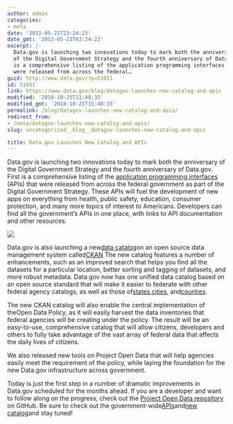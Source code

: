 ```yaml
---
author: admin
categories:
- meta
date: '2013-05-22T23:24:23'
date_gmt: '2013-05-23T03:24:23'
excerpt: |-
  Data.gov is launching two innovations today to mark both the anniversary
  of the Digital Government Strategy and the fourth anniversary of Data.gov. First
  is a comprehensive listing of the application programming interfaces (APIs) that
  were released from across the federal…
guid: http://www.data.gov/?p=51651
id: 51651
link: https://www.data.gov/blog/datagov-launches-new-catalog-and-apis
modified: '2018-10-25T11:48:35'
modified_gmt: '2018-10-25T15:48:35'
permalink: /blog/datagov-launches-new-catalog-and-apis/
redirect_from:
- /meta/datagov-launches-new-catalog-and-apis/
slug: uncategorized__blog__datagov-launches-new-catalog-and-apis

title: Data.gov Launches New Catalog and APIs
---
```


Data.gov is launching two innovations today to mark both the anniversary of the Digital Government Strategy and the fourth anniversary of Data.gov. First is a comprehensive listing of the [application programming interfaces](http://www.data.gov/developers/page/developer-resources) (APIs) that were released from across the federal government as part of the Digital Government Strategy. These APIs will fuel the development of new apps on everything from health, public safety, education, consumer protection, and many more topics of interest to Americans. Developers can find all the government’s APIs in one place, with links to API documentation and other resources.

![](https://s3.amazonaws.com/bsp-ocsit-prod-east-appdata/datagov/wordpress/2013/10/geo3.jpg)

Data.gov is also launching a new[data catalog](http://catalog.data.gov/)on an open source data management system called[CKAN](http://ckan.org/) The new catalog features a number of enhancements, such as an improved search that helps you find all the datasets for a particular location, better sorting and tagging of datasets, and more robust metadata. Data.gov now has one unified data catalog based on an open source standard that will make it easier to federate with other federal agency catalogs, as well as those of[states](http://www.data.gov/states/community/states),[cities](http://www.data.gov/cities/community/cities), and[counties](http://www.data.gov/counties/community/counties).

The new CKAN catalog will also enable the central implementation of theOpen Data Policy, as it will easily harvest the data inventories that federal agencies will be creating under the policy. The result will be an easy-to-use, comprehensive catalog that will allow citizens, developers and others to fully take advantage of the vast array of federal data that affects the daily lives of citizens.

We also released new tools on Project Open Data that will help agencies easily meet the requirement of the policy, while laying the foundation for the new Data.gov infrastructure across government.

Today is just the first step in a number of dramatic improvements in Data.gov scheduled for the months ahead. If you are a developer and want to follow along on the progress, check out the [Project Open Data repository](https://github.com/project-open-data) on GitHub. Be sure to check out the government-wide[APIs](http://www.data.gov/developers/page/developer-resources)and[new catalog](http://catalog.data.gov/)and stay tuned!

